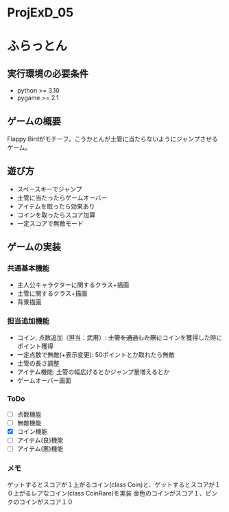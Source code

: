 # ProjExD_05

# ふらっとん
## 実行環境の必要条件
* python >= 3.10
* pygame >= 2.1

## ゲームの概要
Flappy Birdがモチーフ。こうかとんが土管に当たらないようにジャンプさせるゲーム。

## 遊び方
* スペースキーでジャンプ
* 土管に当たったらゲームオーバー
* アイテムを取ったら効果あり
* コインを取ったらスコア加算
* 一定スコアで無敵モード

## ゲームの実装
### 共通基本機能
* 主人公キャラクターに関するクラス+描画
* 土管に関するクラス+描画
* 背景描画
  
### 担当追加機能
* コイン, 点数追加（担当：武用）: ~~土管を通過した際に~~コインを獲得した時にポイント獲得
* 一定点数で無敵(+表示変更): 50ポイントとか取れたら無敵
* 土管の長さ調整
* アイテム機能: 土管の幅広げるとかジャンプ量増えるとか
* ゲームオーバー画面
  
### ToDo
- [ ] 点数機能
- [ ] 無敵機能
- [x] コイン機能
- [ ] アイテム(良)機能
- [ ] アイテム(悪)機能
  
### メモ
ゲットするとスコアが１上がるコイン(class Coin)と、ゲットするとスコアが１０上がるレアなコイン(class CoinRare)を実装
金色のコインがスコア１、ピンクのコインがスコア１０

